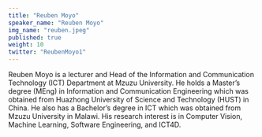 ```yaml
---
title: "Reuben Moyo"
speaker_name: "Reuben Moyo"
img_name: "reuben.jpeg"
published: true
weight: 10
twitter: "ReubenMoyo1"
---
```



Reuben Moyo is a lecturer and Head of the Information and Communication Technology (ICT) Department at Mzuzu University. He holds a Master’s degree (MEng) in Information and Communication Engineering which was obtained from Huazhong University of Science and Technology (HUST) in China. He also has a Bachelor’s degree in ICT which was obtained from Mzuzu University in Malawi. His research interest is in Computer Vision, Machine Learning, Software Engineering, and ICT4D.
